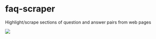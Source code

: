 # faq-scraper

Highlight/scrape sections of question and answer pairs from web pages

![](FAQScraperDemo.gif)
